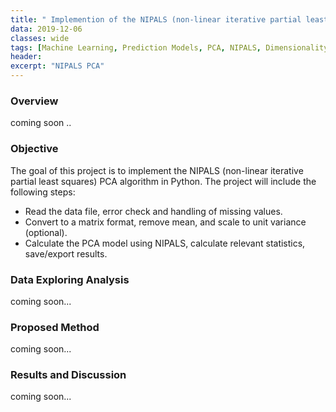 ```yaml
---
title: " Implemention of the NIPALS (non-linear iterative partial least squares) PCA algorithm"
data: 2019-12-06
classes: wide
tags: [Machine Learning, Prediction Models, PCA, NIPALS, Dimensionality Reduction]
header:
excerpt: "NIPALS PCA"
---
```

### Overview
coming soon ..
### Objective
The goal of this project is to implement the NIPALS (non-linear iterative partial least squares) PCA algorithm in Python.
The project will include the following steps:

- Read the data file, error check and handling of missing values.
- Convert to a matrix format, remove mean, and scale to unit variance (optional).
- Calculate the PCA model using NIPALS, calculate relevant statistics, save/export results.

### Data Exploring Analysis
coming soon...
### Proposed Method
coming soon...
### Results and Discussion
coming soon...
